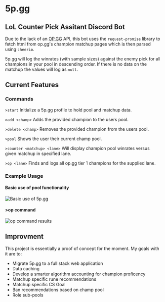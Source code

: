 # 5p.gg

## LoL Counter Pick Assitant Discord Bot
Due to the lack of an [OP.GG](op.gg) API, this bot uses the `request-promise` library to fetch html from op.gg's champion matchup pages which is then parsed using `cheerio`.

5p.gg will log the winrates (with sample sizes) against the enemy pick for all champions in your pool in descending order. If there is no data on the matchup the values will log as ```null```.
## Current Features

### Commands 

```>start``` Initialize a 5p.gg profile to hold pool and matchup data.


```>add <champ>``` Adds the provided champion to the users pool.


```>delete <champ>``` Removes the provided champion from the users pool.


```>pool``` Shows the user their current champ pool.


```>counter <matchup> <lane>``` Will display champion pool winrates versus given matchup in specified lane.


```>op <lane>``` Finds and logs all op.gg tier 1 champions for the supplied lane.

### Example Usage
#### Basic use of pool functionality
![Basic use of 5p.gg](https://i.gyazo.com/2544ba1f83e66e656df102826d9b2444.png)


#### >op <role> command
![op command results](https://i.gyazo.com/188f6827f8331eab4e2d233ea0c3d849.png)


## Improvment
This project is essentially a proof of concept for the moment. My goals with it are to:
* Migrate 5p.gg to a full stack web application
* Data caching
* Develop a smarter algorithm accounting for champion proficency
* Matchup specific rune recommendations
* Matchup specific CS Goal
* Ban recommendations based on champ pool
* Role sub-pools
